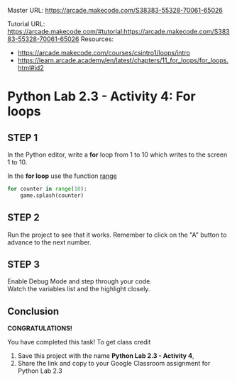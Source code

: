 Master URL: https://arcade.makecode.com/S38383-55328-70061-65026

Tutorial URL: https://arcade.makecode.com/#tutorial:https://arcade.makecode.com/S38383-55328-70061-65026
Resources:
- https://arcade.makecode.com/courses/csintro1/loops/intro
- https://learn.arcade.academy/en/latest/chapters/11_for_loops/for_loops.html#id2

 # Python Lab 2.3 - Activity 4: For loops

## STEP 1
In the Python editor, write a **for** loop from 1 to 10 which writes to the screen 1 to 10.

In the **for loop** use the function [range](https://www.w3schools.com/python/ref_func_range.asp)

``` python
for counter in range(10):
    game.splash(counter)
``` 
 ## STEP 2
Run the project to see that it works.
Remember to click on the "A" button to advance to the next number.


  ## STEP 3
 Enable Debug Mode and step through your code. <br> 
 Watch the variables list and the highlight closely.  <br> 

 ## Conclusion
 **CONGRATULATIONS!** 

 You have completed this task!
 To get class credit
 1. Save this project with the name **Python Lab 2.3 - Activity 4**,
 2. Share the link and copy to your Google Classroom assignment for Python Lab 2.3 